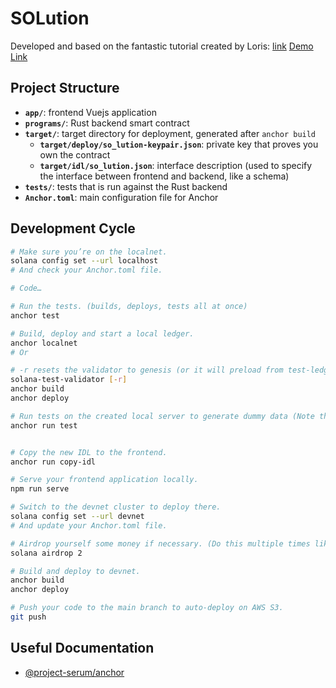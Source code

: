 # SOLution

Developed and based on the fantastic tutorial created by Loris: [link](https://lorisleiva.com/create-a-solana-dapp-from-scratch)
[Demo Link](http://solution-solana-webapp.s3-website-us-west-2.amazonaws.com/#/)

## Project Structure

-   **`app/`**: frontend Vuejs application
-   **`programs/`**: Rust backend smart contract
-   **`target/`**: target directory for deployment, generated after `anchor build`
    -   **`target/deploy/so_lution-keypair.json`**: private key that proves you own the contract
    -   **`target/idl/so_lution.json`**: interface description (used to specify the interface between frontend and backend, like a schema)
-   **`tests/`**: tests that is run against the Rust backend
-   **`Anchor.toml`**: main configuration file for Anchor

## Development Cycle

```bash
# Make sure you’re on the localnet.
solana config set --url localhost
# And check your Anchor.toml file.

# Code…

# Run the tests. (builds, deploys, tests all at once)
anchor test

# Build, deploy and start a local ledger.
anchor localnet
# Or

# -r resets the validator to genesis (or it will preload from test-ledger/)
solana-test-validator [-r]
anchor build
anchor deploy

# Run tests on the created local server to generate dummy data (Note that it will probably fail if your validator is not freshly created)
anchor run test


# Copy the new IDL to the frontend.
anchor run copy-idl

# Serve your frontend application locally.
npm run serve

# Switch to the devnet cluster to deploy there.
solana config set --url devnet
# And update your Anchor.toml file.

# Airdrop yourself some money if necessary. (Do this multiple times likely need 2 ~ 4)
solana airdrop 2

# Build and deploy to devnet.
anchor build
anchor deploy

# Push your code to the main branch to auto-deploy on AWS S3.
git push
```

## Useful Documentation

-   [@project-serum/anchor](https://github.com/project-serum/anchor)
